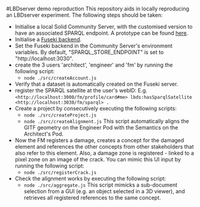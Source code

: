 #LBDserver demo reproduction
This repository aids in locally reproducing an LBDserver experiment. The following steps should be taken:

* Initialise a local Solid Community Server, with the customised version to have an associated SPARQL endpoint. A prototype can be found [here](https://github.com/LBD-Hackers/SolidCommunity_Fuseki.git).
* Initialise a [Fuseki backend]().
* Set the Fuseki backend in the Community Server's environment variables. By default, "SPARQL_STORE_ENDPOINT" is set to "http://localhost:3030".
* create the 3 users 'architect', 'engineer' and 'fm' by running the following script:
  * `node ./src/createAccount.js`
* Verify that a dataset is automatically created on the Fuseki server.
* register the SPARQL satellite at the user's webID: 
    E.g. `<http://localhost:3000/fm/profile/card#me> lbds:hasSparqlSatellite <http://localhost:3030/fm/sparql> .`
* Create a project by consecutively executing the following scripts:
  * `node ./src/createProject.js`
  * `node ./src/createAlignment.js` This script automatically aligns the GlTF geometry on the Engineer Pod with the Semantics on the Architect's Pod. 
* Now the FM registers a damage, creates a concept for the damaged element and references the other concepts from other stakeholders that also refer to this element. Also, a damage zone is registered - linked to a pixel zone on an image of the crack. You can mimic this UI input by running the following script:
  * `node ./src/registerCrack.js`
* Check the alignment works by executing the following script: 
  * `node ./src/aggregate.js` This script mimicks a sub-document selection from a GUI (e.g. an object selected in a 3D viewer), and retrieves all registered references to the same concept.
    
